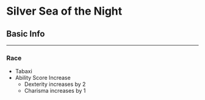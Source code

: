 Silver Sea of the Night
========================

## Basic Info
--------
### Race
 - Tabaxi
 -  Ability Score Increase
     -  Dexterity increases by 2
     -  Charisma increases by 1